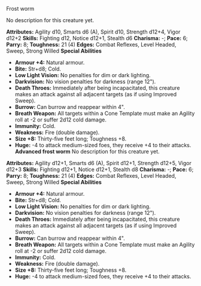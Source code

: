 Frost worm

No description for this creature yet.

**Attributes:** Agility d10, Smarts d6 (A), Spirit d10, Strength d12+4,
Vigor d12+2
**Skills:** Fighting d12, Notice d12+1, Stealth d6
**Charisma:** -; **Pace:** 6; **Parry:** 8; **Toughness:** 21 (4)
**Edges:** Combat Reflexes, Level Headed, Sweep, Strong Willed
**Special Abilities**
- **Armour +4:** Natural armour.
- **Bite:** Str+d8; Cold.
- **Low Light Vision:** No penalties for dim or dark lighting.
- **Darkvision:** No vision penalties for darkness (range 12").
- **Death Throes:** Immediately after being incapacitated, this creature
makes an attack against all adjacent targets (as if using Improved
Sweep).
- **Burrow:** Can burrow and reappear within 4".
- **Breath Weapon:** All targets within a Cone Template must make an
Agility roll at -2 or suffer 2d12 cold damage.
- **Immunity:** Cold.
- **Weakness:** Fire (double damage).
- **Size +8:** Thirty-five feet long; Toughness +8.
- **Huge:** -4 to attack medium-sized foes, they receive +4 to their
attacks.
**Advanced frost worm**
No description for this creature yet.

**Attributes:** Agility d12+1, Smarts d6 (A), Spirit d12+1, Strength
d12+5, Vigor d12+3
**Skills:** Fighting d12+1, Notice d12+1, Stealth d8
**Charisma:** -; **Pace:** 6; **Parry:** 8; **Toughness:** 21 (4)
**Edges:** Combat Reflexes, Level Headed, Sweep, Strong Willed
**Special Abilities**
- **Armour +4:** Natural armour.
- **Bite:** Str+d8; Cold.
- **Low Light Vision:** No penalties for dim or dark lighting.
- **Darkvision:** No vision penalties for darkness (range 12").
- **Death Throes:** Immediately after being incapacitated, this creature
makes an attack against all adjacent targets (as if using Improved
Sweep).
- **Burrow:** Can burrow and reappear within 4".
- **Breath Weapon:** All targets within a Cone Template must make an
Agility roll at -2 or suffer 2d12 cold damage.
- **Immunity:** Cold.
- **Weakness:** Fire (double damage).
- **Size +8:** Thirty-five feet long; Toughness +8.
- **Huge:** -4 to attack medium-sized foes, they receive +4 to their
attacks.

